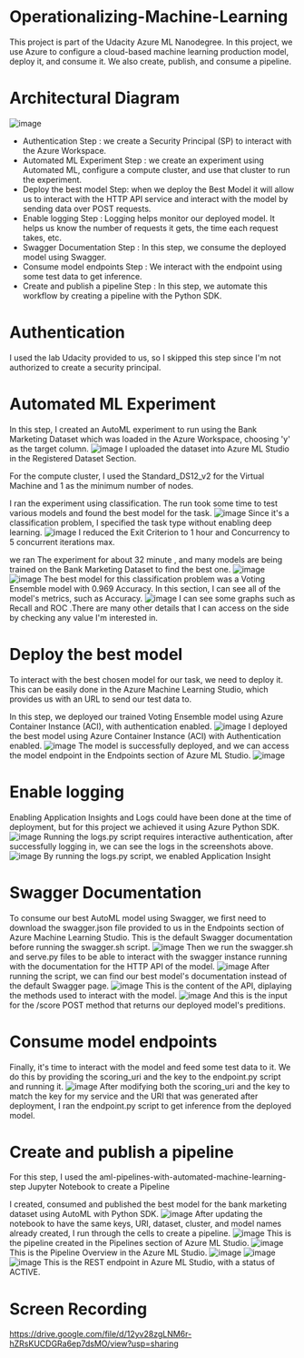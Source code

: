 # Operationalizing-Machine-Learning 
This project is part of the Udacity Azure ML Nanodegree. In this project, we use Azure to configure a cloud-based machine learning production model, deploy it, and consume it. We also create, publish, and consume a pipeline.
# Architectural Diagram
![image](https://user-images.githubusercontent.com/59172649/147090347-7cd96251-7484-4026-8592-cba3c4c4c5a9.png)

   - Authentication Step : we create a Security Principal (SP) to interact with the Azure Workspace.
   - Automated ML Experiment Step : we create an experiment using Automated ML, configure a compute cluster, and use that cluster to run the experiment.
   - Deploy the best model  Step:  when we deploy the Best Model it will allow us to interact with the HTTP API service and interact with the model by sending data over POST requests.
   - Enable logging Step : Logging helps monitor our deployed model. It helps us know the number of requests it gets, the time each request takes, etc.
   - Swagger Documentation Step : In this step, we consume the deployed model using Swagger.
   - Consume model endpoints Step : We interact with the endpoint using some test data to get inference.
   - Create and publish a pipeline Step : In this step, we automate this workflow by creating a pipeline with the Python SDK.
# Authentication

I used the lab Udacity provided to us, so I skipped this step since I'm not authorized to create a security principal.
# Automated ML Experiment

In this step, I created an AutoML experiment to run using the Bank Marketing Dataset which was loaded in the Azure Workspace, choosing 'y' as the target column.
![image](https://user-images.githubusercontent.com/59172649/147095309-9c010dc8-d32e-43fa-9500-1566388ca7fe.png)
I uploaded the dataset into Azure ML Studio in the Registered Dataset Section.

For the compute cluster, I used the Standard_DS12_v2 for the Virtual Machine and 1 as the minimum number of nodes.

I ran the experiment using classification. The run took some time to test various models and found the best model for the task.
![image](https://user-images.githubusercontent.com/59172649/147095272-79074098-1690-4c93-9100-7cf88333f79b.png)
Since it's a classification problem, I specified the task type without enabling deep learning.
![image](https://user-images.githubusercontent.com/59172649/147095578-70401e6f-a13e-4eb7-a339-55ffec6a166e.png)
I reduced the Exit Criterion to 1 hour and Concurrency to 5 concurrent iterations max.

we ran The experiment for about 32 minute , and many models are being trained on the Bank Marketing Dataset to find the best one.
![image](https://user-images.githubusercontent.com/59172649/147096063-63c3d748-d870-46d4-aa5a-631842fb8bc6.png)
![image](https://user-images.githubusercontent.com/59172649/147096093-d963d3b3-1f73-4dec-aaba-b2ff7103cf63.png)
The best model for this classification problem was a Voting Ensemble model with 0.969 Accuracy.
In this section, I can see all of the model's metrics, such as Accuracy.
![image](https://user-images.githubusercontent.com/59172649/147096323-46fb6b6b-a847-44ba-951a-421784201e13.png)
I can see some graphs such as Recall and ROC .There are many other details that I can access on the side by checking any value I'm interested in.
# Deploy the best model
To interact with the best chosen model for our task, we need to deploy it. This can be easily done in the Azure Machine Learning Studio, which provides us with an URL to send our test data to.

In this step, we deployed our trained Voting Ensemble model using Azure Container Instance (ACI), with authentication enabled.
![image](https://user-images.githubusercontent.com/59172649/147096563-006f8637-6aed-45b5-9e82-f1bb364998a5.png)
I deployed the best model using Azure Container Instance (ACI) with Authentication enabled.
![image](https://user-images.githubusercontent.com/59172649/147096663-a4a68a92-d717-4eb9-846b-d3835d89b468.png)
The model is successfully deployed, and we can access the model endpoint in the Endpoints section of Azure ML Studio.
![image](https://user-images.githubusercontent.com/59172649/147096716-54e0360c-df67-44ba-9546-4dbba2f21de9.png)
# Enable logging
Enabling Application Insights and Logs could have been done at the time of deployment, but for this project we achieved it using Azure Python SDK.
![image](https://user-images.githubusercontent.com/59172649/147096804-b52a8097-887b-4053-b18e-f8ad884bccd4.png)
Running the logs.py script requires interactive authentication, after successfully logging in, we can see the logs in the screenshots above.
![image](https://user-images.githubusercontent.com/59172649/147096896-d5e2e792-b199-44e5-bc1e-3c6ed582b17a.png)
By running the logs.py script, we enabled Application Insight
# Swagger Documentation
To consume our best AutoML model using Swagger, we first need to download the swagger.json file provided to us in the Endpoints section of Azure Machine Learning Studio.
This is the default Swagger documentation before running the swagger.sh script.
![image](https://user-images.githubusercontent.com/59172649/147097356-9885beff-2647-45b8-859f-0ad9a5bd23ec.png)
Then we run the swagger.sh and serve.py files to be able to interact with the swagger instance running with the documentation for the HTTP API of the model.
![image](https://user-images.githubusercontent.com/59172649/147097035-393e1e9b-4561-42eb-ba43-715c095556af.png)
After running the script, we can find our best model's documentation instead of the default Swagger page.
![image](https://user-images.githubusercontent.com/59172649/147097275-9b4653bc-d50e-4691-b70e-031206704139.png)
This is the content of the API, diplaying the methods used to interact with the model.
![image](https://user-images.githubusercontent.com/59172649/147097291-4d53d1cd-e8a2-4924-a116-3abfe88ffcba.png)
And this is the input for the /score POST method that returns our deployed model's preditions.
# Consume model endpoints
Finally, it's time to interact with the model and feed some test data to it. We do this by providing the scoring_uri and the key to the endpoint.py script and running it.
![image](https://user-images.githubusercontent.com/59172649/147097532-d9f82b0d-318a-4b04-8caf-636be92d981f.png)
After modifying both the scoring_uri and the key to match the key for my service and the URI that was generated after deployment, I ran the endpoint.py script to get inference from the deployed model.
# Create and publish a pipeline
For this step, I used the aml-pipelines-with-automated-machine-learning-step Jupyter Notebook to create a Pipeline

I created, consumed and published the best model for the bank marketing dataset using AutoML with Python SDK.
![image](https://user-images.githubusercontent.com/59172649/147097638-45b82af8-ccd0-4ae6-99bf-641aa577cfdd.png)
After updating the notebook to have the same keys, URI, dataset, cluster, and model names already created, I run through the cells to create a pipeline.
![image](https://user-images.githubusercontent.com/59172649/147097693-3f757cc0-f9e2-434d-9dd9-6e62d8f63960.png)
This is the pipeline created in the Pipelines section of Azure ML Studio.
![image](https://user-images.githubusercontent.com/59172649/147097719-9cba5f20-7d54-41cb-9908-f8da4a107ce8.png)
This is the Pipeline Overview in the Azure ML Studio.
![image](https://user-images.githubusercontent.com/59172649/147097829-ff0d9170-963c-415e-8452-d21a80112337.png)
![image](https://user-images.githubusercontent.com/59172649/147097882-aad696f8-dbce-426f-a525-160432810b5d.png)
![image](https://user-images.githubusercontent.com/59172649/147097926-9cb25313-53fc-4bf0-b0b6-91b00174d76d.png)
This is the REST endpoint in Azure ML Studio, with a status of ACTIVE.
# Screen Recording 
https://drive.google.com/file/d/12yv28zgLNM6r-hZRsKUCDGRa6ep7dsMO/view?usp=sharing







